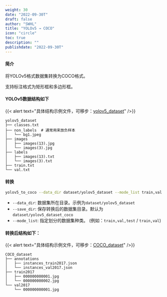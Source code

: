```yaml
---
weight: 30
date: "2022-09-30T"
draft: false
author: "SWHL"
title: "YOLOv5 → COCO"
icon: "circle"
toc: true
description: ""
publishdate: "2022-09-30T"
---
```


#### 简介
将YOLOv5格式数据集转换为COCO格式。

支持标注格式为矩形框和多边形框。

#### YOLOv5数据结构如下

{{< alert text="具体结构示例文件，可移步：[yolov5_dataset](https://github.com/RapidAI/LabelConvert/tree/main/tests/test_files/yolov5_dataset)" />}}


```text {linenos=table}
yolov5_dataset
├── classes.txt
├── non_labels  # 通常用来放负样本
│   └── bg1.jpeg
├── images
│   ├── images(13).jpg
│   └── images(3).jpg
├── labels
│   ├── images(13).txt
│   └── images(3).txt
├── train.txt
└── val.txt
```

#### 转换
```bash {linenos=table}
yolov5_to_coco --data_dir dataset/yolov5_dataset --mode_list train,val
```

- `--data_dir`: 数据集所在目录。示例为`dataset/yolov5_dataset`
- `--save_dir`: 保存转换后的数据集目录。默认为`dataset/yolov5_dataset_coco`
- `--mode_list`: 指定划分的数据集种类。 (例如：`train,val,test` / `train,val`)

#### 转换后结构如下：

{{< alert text="具体结构示例文件，可移步：[COCO_dataset](https://github.com/RapidAI/LabelConvert/tree/main/tests/test_files/COCO_dataset)" />}}

```text {linenos=table}
COCO_dataset
├── annotations
│   ├── instances_train2017.json
│   └── instances_val2017.json
├── train2017
│   ├── 000000000001.jpg
│   └── 000000000002.jpg
└── val2017
    └── 000000000001.jpg
```


<script src="https://giscus.app/client.js"
        data-repo="RapidAI/LabelConvert"
        data-repo-id="MDEwOlJlcG9zaXRvcnkzODkwNDExMDY="
        data-category="Q&A"
        data-category-id="DIC_kwDOFzBL0s4CYoY-"
        data-mapping="title"
        data-strict="0"
        data-reactions-enabled="1"
        data-emit-metadata="0"
        data-input-position="top"
        data-theme="preferred_color_scheme"
        data-lang="zh-CN"
        data-loading="lazy"
        crossorigin="anonymous"
        async>
</script>